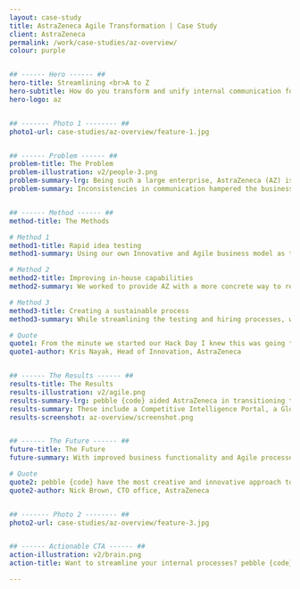 ```yaml
---
layout: case-study
title: AstraZeneca Agile Transformation | Case Study
client: AstraZeneca
permalink: /work/case-studies/az-overview/
colour: purple


## ------ Hero ------ ##
hero-title: Streamlining <br>A to Z
hero-subtitle: How do you transform and unify internal communication for one of the world’s largest pharmaceutical companies?
hero-logo: az


## ------- Photo 1 -------- ##
photo1-url: case-studies/az-overview/feature-1.jpg


## ------ Problem ------ ##
problem-title: The Problem
problem-illustration: v2/people-3.png
problem-summary-lrg: Being such a large enterprise, AstraZeneca (AZ) is always changing – size, methods, systems.
problem-summary: Inconsistencies in communication hampered the business process. Their outdated waterfall method needed a push into the 21st century.


## ------ Method ------ ##
method-title: The Methods

# Method 1
method1-title: Rapid idea testing
method1-summary: Using our own Innovative and Agile business model as the foundation, pebble {code} set out to implement a process of rapid prototyping and user testing for AZ involving team members and stakeholders in every aspect of a project.

# Method 2
method2-title: Improving in-house capabilities
method2-summary: We worked to provide AZ with a more concrete way to recruit Agile talent to enhance their in-house capabilities.

# Method 3
method3-title: Creating a sustainable process
method3-summary: While streamlining the testing and hiring processes, we helped develop seven different internal tools to increase efficiency and create a sustainable process.

# Quote
quote1: From the minute we started our Hack Day I knew this was going to be an amazing and exciting experience, and I was right.
quote1-author: Kris Nayak, Head of Innovation, AstraZeneca


## ------ The Results ------ ##
results-title: The Results
results-illustration: v2/agile.png
results-summary-lrg: pebble {code} aided AstraZeneca in transitioning to an Agile business model, providing them with internal tools.
results-summary: These include a Competitive Intelligence Portal, a Global Search Engine, an Adaptive Delivery Framework Portal, a global intranet, a Data & Metrics app, Development Strategy, and other custom mobile apps. <br><br>We unified the contents of a global corporation into a single digital destination and implemented resources for continued Agile growth - at 50% of the cost of most off-the-shelf tools.
results-screenshot: az-overview/screenshot.png


## ------ The Future ------ ##
future-title: The Future
future-summary: With improved business functionality and Agile processes, AZ will be able to make decisions quickly and consistently. Teams will be less siloed, creating a cooperative workplace where everyone has a vested interest in each other’s success.

# Quote
quote2: pebble {code} have the most creative and innovative approach to development - and they manage to do it all at such a speed.
quote2-author: Nick Brown, CTO office, AstraZeneca


## ------- Photo 2 -------- ##
photo2-url: case-studies/az-overview/feature-3.jpg


## ------ Actionable CTA ------ ##
action-illustration: v2/brain.png
action-title: Want to streamline your internal processes? pebble {code} has you covered.

---
```

